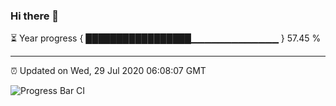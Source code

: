 ### Hi there 👋

⏳ Year progress { █████████████████▁▁▁▁▁▁▁▁▁▁▁▁▁ } 57.45 %

---

⏰ Updated on Wed, 29 Jul 2020 06:08:07 GMT

![Progress Bar CI](https://github.com/liununu/liununu/workflows/Progress%20Bar%20CI/badge.svg)
